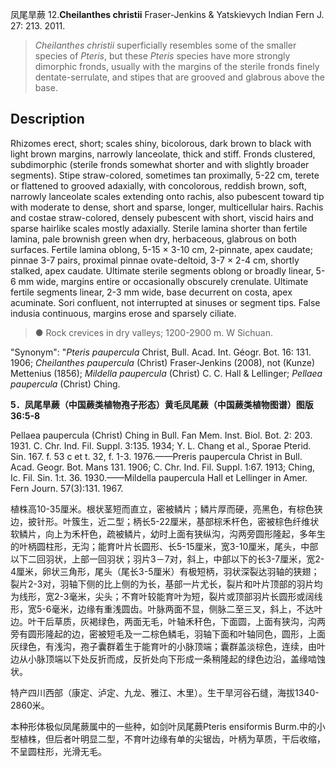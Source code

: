 凤尾旱蕨
12.**Cheilanthes christii** Fraser-Jenkins & Yatskievych Indian Fern J. 27: 213. 2011.

> *Cheilanthes christii* superficially resembles some of the smaller species of *Pteris*, but these *Pteris* species have more strongly dimorphic fronds, usually with the margins of the sterile fronds finely dentate-serrulate, and stipes that are grooved and glabrous above the base.


## Description
Rhizomes erect, short; scales shiny, bicolorous, dark brown to black with light brown margins, narrowly lanceolate, thick and stiff. Fronds clustered, subdimorphic (sterile fronds somewhat shorter and with slightly broader segments). Stipe straw-colored, sometimes tan proximally, 5-22 cm, terete or flattened to grooved adaxially, with concolorous, reddish brown, soft, narrowly lanceolate scales extending onto rachis, also pubescent toward tip with moderate to dense, short and sparse, longer, multicellular hairs. Rachis and costae straw-colored, densely pubescent with short, viscid hairs and sparse hairlike scales mostly adaxially. Sterile lamina shorter than fertile lamina, pale brownish green when dry, herbaceous, glabrous on both surfaces. Fertile lamina oblong, 5-15 × 3-10 cm, 2-pinnate, apex caudate; pinnae 3-7 pairs, proximal pinnae ovate-deltoid, 3-7 × 2-4 cm, shortly stalked, apex caudate. Ultimate sterile segments oblong or broadly linear, 5-6 mm wide, margins entire or occasionally obscurely crenulate. Ultimate fertile segments linear, 2-3 mm wide, base decurrent on costa, apex acuminate. Sori confluent, not interrupted at sinuses or segment tips. False indusia continuous, margins erose and sparsely ciliate.


> ● Rock crevices in dry valleys; 1200-2900 m. W Sichuan.

  "Synonym": "*Pteris paupercula* Christ, Bull. Acad. Int. Géogr. Bot. 16: 131. 1906; *Cheilanthes paupercula* (Christ) Fraser-Jenkins (2008), not (Kunze) Mettenius (1856); *Mildella paupercula* (Christ) C. C. Hall &amp; Lellinger; *Pellaea paupercula* (Christ) Ching.

**5．凤尾旱蕨（中国蕨类植物孢子形态）黄毛凤尾蕨（中国蕨类植物图谱）图版36:5-8**

Pellaea paupercula (Christ) Ching in Bull. Fan Mem. Inst. Biol. Bot. 2: 203. 1931. C. Chr. Ind. Fil. Suppl. 3:135. 1934; Y. L. Chang et al., Sporae Pterid. Sin. 167. f. 53 c et t. 32, f. 1-3. 1976.——Preris paupercula Christ in Bull. Acad. Geogr. Bot. Mans 131. 1906; C. Chr. Ind. Fil. Suppl. 1:67. 1913; Ching, Ic. Fil. Sin. 1:t. 36. 1930.——Mildella paupercula Hall et Lellinger in Amer. Fern Journ. 57(3):131. 1967.

植株高10-35厘米。根状茎短而直立，密被鳞片；鳞片厚而硬，亮黑色，有棕色狭边，披针形。叶簇生，近二型；柄长5-22厘米，基部棕禾杆色，密被棕色纤维状软鳞片，向上为禾杆色，疏被鳞片，幼时上面有狭纵沟，沟两旁圆形隆起，多年生的叶柄圆柱形，无沟；能育叶片长圆形、长5-15厘米，宽3-10厘米，尾头，中部以下二回羽状，上部一回羽状；羽片3－7对，斜上，中部以下的长3-7厘米，宽2-4厘米，卵状三角形，尾头（尾长3-5厘米）有极短柄，羽状深裂达羽轴的狭翅；裂片2-3对，羽轴下侧的比上侧的为长，基部一片尤长，裂片和叶片顶部的羽片均为线形，宽2-3毫米，尖头；不育叶较能育叶为短，裂片或顶部羽片长圆形或阔线形，宽5-6毫米，边缘有重浅圆齿。叶脉两面不显，侧脉二至三叉，斜上，不达叶边。叶干后草质，灰褐绿色，两面无毛，叶轴禾秆色，下面圆，上面有狭沟，沟两旁有圆形隆起的边，密被短毛及一二棕色鳞毛，羽轴下面和叶轴同色，圆形，上面灰绿色，有浅沟，孢子囊群着生于能育叶的小脉顶端；囊群盖淡棕色，连续，由叶边从小脉顶端以下处反折而成，反折处向下形成一条稍隆起的绿色边沿，盖缘啮蚀状。

特产四川西部（康定、泸定、九龙、雅江、木里）。生干旱河谷石缝，海拔1340-2860米。

本种形体极似凤尾蕨属中的一些种，如剑叶凤尾蕨Pteris ensiformis Burm.中的小型植株，但后者叶明显二型，不育叶边缘有单的尖锯齿，叶柄为草质，干后收缩，不呈圆柱形，光滑无毛。

